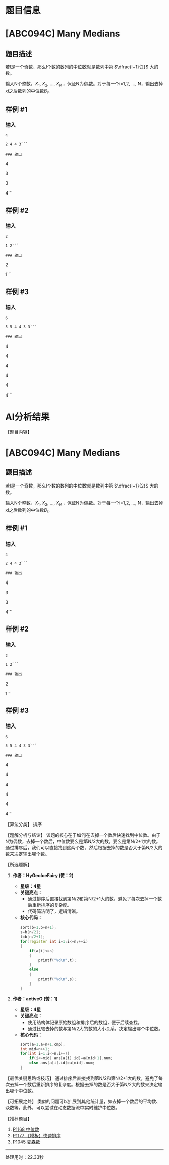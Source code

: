 # 题目信息

# [ABC094C] Many Medians

## 题目描述

若l是一个奇数，那么l个数的数列的中位数就是数列中第 $\dfrac{l+1}{2}$ 大的数。



输入N个整数，$X$$_{1}$, $X$$_{2}$, ..., $X$$_{N}$ ，保证N为偶数。对于每一个i=1,2, ..., N，输出去掉xi之后数列的中位数$B$$_{i}$。

## 样例 #1

### 输入

```
4

2 4 4 3```

### 输出

```
4

3

3

4```

## 样例 #2

### 输入

```
2

1 2```

### 输出

```
2

1```

## 样例 #3

### 输入

```
6

5 5 4 4 3 3```

### 输出

```
4

4

4

4

4

4```

# AI分析结果

【题目内容】
# [ABC094C] Many Medians

## 题目描述

若l是一个奇数，那么l个数的数列的中位数就是数列中第 $\dfrac{l+1}{2}$ 大的数。

输入N个整数，$X$$_{1}$, $X$$_{2}$, ..., $X$$_{N}$ ，保证N为偶数。对于每一个i=1,2, ..., N，输出去掉xi之后数列的中位数$B$$_{i}$。

## 样例 #1

### 输入

```
4

2 4 4 3```

### 输出

```
4

3

3

4```

## 样例 #2

### 输入

```
2

1 2```

### 输出

```
2

1```

## 样例 #3

### 输入

```
6

5 5 4 4 3 3```

### 输出

```
4

4

4

4

4

4```

【算法分类】
排序

【题解分析与结论】
该题的核心在于如何在去掉一个数后快速找到中位数。由于N为偶数，去掉一个数后，中位数要么是第N/2大的数，要么是第N/2+1大的数。通过排序后，我们可以直接找到这两个数，然后根据去掉的数是否大于第N/2大的数来决定输出哪个数。

【所选题解】
1. **作者：HyGeoIceFairy (赞：2)**
   - **星级：4星**
   - **关键亮点：**
     - 通过排序后直接找到第N/2和第N/2+1大的数，避免了每次去掉一个数后重新排序的复杂度。
     - 代码简洁明了，逻辑清晰。
   - **核心代码：**
     ```cpp
     sort(b+1,b+n+1);
     s=b[n/2];
     t=b[n/2+1];
     for(register int i=1;i<=n;++i)
     {
         if(a[i]<=s)
         {
             printf("%d\n",t);
         }
         else
         {
             printf("%d\n",s);
         }
     }
     ```

2. **作者：activeO (赞：1)**
   - **星级：4星**
   - **关键亮点：**
     - 使用结构体记录原始数组和排序后的数组，便于后续查找。
     - 通过比较去掉的数与第N/2大的数的大小关系，决定输出哪个中位数。
   - **核心代码：**
     ```cpp
     sort(a+1,a+n+1,cmp);
     int mid=n>>1;
     for(int i=1;i<=n;i++){
         if(i<=mid) ans[a[i].id]=a[mid+1].num;
         else ans[a[i].id]=a[mid].num;
     }
     ```

【最优关键思路或技巧】
通过排序后直接找到第N/2和第N/2+1大的数，避免了每次去掉一个数后重新排序的复杂度。根据去掉的数是否大于第N/2大的数来决定输出哪个中位数。

【可拓展之处】
类似的问题可以扩展到其他统计量，如去掉一个数后的平均数、众数等。此外，可以尝试在动态数据流中实时维护中位数。

【推荐题目】
1. [P1168 中位数](https://www.luogu.com.cn/problem/P1168)
2. [P1177 【模板】快速排序](https://www.luogu.com.cn/problem/P1177)
3. [P1045 麦森数](https://www.luogu.com.cn/problem/P1045)

---
处理用时：22.33秒